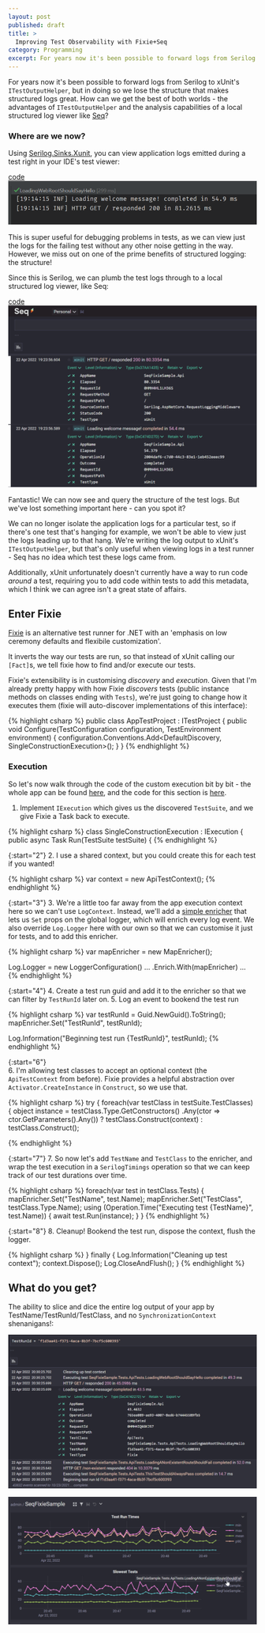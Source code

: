 ```yaml
---
layout: post
published: draft
title: >
  Improving Test Observability with Fixie+Seq
category: Programming
excerpt: For years now it's been possible to forward logs from Serilog to xUnit's `ITestOutputHelper`, but in doing so we lose the structure that makes structured logs great. How can we get the best of both worlds - the advantages of `ITestOutputHelper` and the analysis capabilities of a local structured log viewer like [Seq](https://datalust.co/)?
---
```


For years now it's been possible to forward logs from Serilog to xUnit's `ITestOutputHelper`, but in doing so we lose the structure that makes structured logs great. How can we get the best of both worlds - the advantages of `ITestOutputHelper` and the analysis capabilities of a local structured log viewer like [Seq](https://datalust.co/)?

### Where are we now?

Using [Serilog.Sinks.Xunit](https://github.com/trbenning/serilog-sinks-xunit), you can view application logs emitted during a test right in your IDE's test viewer:

[code](https://github.com/gkinsman/SeqFixieSample/blob/master/test/SeqFixieSample.XunitTests/ApiTestContext.cs#L26)
![](/images/xunit-outputhelper-logs.png)

This is super useful for debugging problems in tests, as we can view just the logs for the failing test without any other noise getting in the way. However, we miss out on one of the prime benefits of structured logging: the structure!

Since this is Serilog, we can plumb the test logs through to a local structured log viewer, like Seq:

[code](https://github.com/gkinsman/SeqFixieSample/blob/master/test/SeqFixieSample.XunitTests/ApiTestContext.cs#L25)
![](/images/seq-logs-xunit.png)

Fantastic! We can now see and query the structure of the test logs. But we've lost something important here - can you spot it?

We can no longer isolate the application logs for a particular test, so if there's one test that's hanging for example, we won't be able to view just the logs leading up to that hang. We're writing the log output to xUnit's `ITestOutputHelper`, but that's only useful when viewing logs in a test runner - Seq has no idea which test these logs came from.

Additionally, xUnit unfortunately doesn't currently have a way to run code _around_ a test, requiring you to add code within tests to add this metadata, which I think we can agree isn't a great state of affairs.

## Enter Fixie

[Fixie](http://fixie.github.io/) is an alternative test runner for .NET with an 'emphasis on low ceremony defaults and flexibile customization'.

It inverts the way our tests are run, so that instead of xUnit calling our `[Fact]`s, we tell fixie how to find and/or execute our tests.

Fixie's extensibility is in customising _discovery_ and _execution_. Given that I'm already pretty happy with how Fixie _discovers_ tests (public instance methods on classes ending with `Tests`), we're just going to change how it executes them (fixie will auto-discover implementations of this interface):

{% highlight csharp %}
public class AppTestProject : ITestProject
{
    public void Configure(TestConfiguration configuration, TestEnvironment environment)
    {
        configuration.Conventions.Add<DefaultDiscovery, SingleConstructionExecution>();
    }
}
{% endhighlight %}

### Execution

So let's now walk through the code of the custom execution bit by bit - the whole app can be found [here](https://github.com/gkinsman/SeqFixieSample), and the code for this section is [here](https://github.com/gkinsman/SeqFixieSample/blob/master/test/SeqFixieSample.FixieTests/FixieTestProject.cs#L18).

1. Implement `IExecution` which gives us the discovered `TestSuite`, and we give Fixie a Task back to execute.

{% highlight csharp %}
class SingleConstructionExecution : IExecution
{
    public async Task Run(TestSuite testSuite)
    {
{% endhighlight %}

{:start="2"}
2. I use a shared context, but you could create this for each test if you wanted!

{% highlight csharp %}
var context = new ApiTestContext();
{% endhighlight %}

{:start="3"}
3. We're a little too far away from the app execution context here so we can't use `LogContext`. Instead, we'll add a [simple enricher](https://github.com/gkinsman/SeqFixieSample/blob/master/test/SeqFixieSample.FixieTests/MapEnricher.cs) that lets us `Set` props on the global logger, which will enrich every log event. We also override `Log.Logger` here with our own so that we can customise it just for tests, and to add this enricher.

{% highlight csharp %}
var mapEnricher = new MapEnricher();

Log.Logger = new LoggerConfiguration()
    ...
    .Enrich.With(mapEnricher)
    ...
{% endhighlight %}

{:start="4"}
4. Create a test run guid and add it to the enricher so that we can filter by `TestRunId` later on.
5. Log an event to bookend the test run

{% highlight csharp %}
var testRunId = Guid.NewGuid().ToString();
mapEnricher.Set("TestRunId", testRunId);

Log.Information("Beginning test run {TestRunId}", testRunId);
{% endhighlight %}

{:start="6"}    
6. I'm allowing test classes to accept an optional context (the `ApiTestContext` from before). Fixie provides a helpful abstraction over `Activator.CreateInstance` in `Construct`, so we use that.

{% highlight csharp %}
try {
    foreach(var testClass in testSuite.TestClasses) {
        object instance = testClass.Type.GetConstructors()
            .Any(ctor => ctor.GetParameters().Any())
            ? testClass.Construct(context)
            : testClass.Construct();

{% endhighlight %}

{:start="7"}
7. So now let's add `TestName` and `TestClass` to the enricher, and wrap the test execution in a `SerilogTimings` operation so that we can keep track of our test durations over time.

{% highlight csharp %}
foreach(var test in testClass.Tests) {
    mapEnricher.Set("TestName", test.Name);
    mapEnricher.Set("TestClass", testClass.Type.Name);
    using (Operation.Time("Executing test {TestName}", test.Name)) {
        await test.Run(instance);
    }
}
{% endhighlight %}

{:start="8"}
8. Cleanup! Bookend the test run, dispose the context, flush the logger.

{% highlight csharp %}
}
finally {
    Log.Information("Cleaning up test context");
    context.Dispose();
    Log.CloseAndFlush();
}
{% endhighlight %}

## What do you get?

The ability to slice and dice the entire log output of your app by TestName/TestRunId/TestClass, and no `SynchronizationContext` shenanigans!:

![](/images/seq-logs-fixie-testrun.png)

![](/images/seq-fixie-logs-dash.png)
